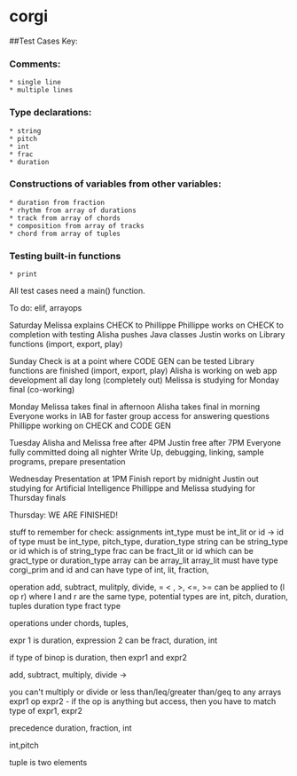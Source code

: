 corgi
=====

##Test Cases Key:


### Comments:

    * single line
    * multiple lines

### Type declarations:

    * string
    * pitch
    * int
    * frac
    * duration

### Constructions of variables from other variables:

    * duration from fraction
    * rhythm from array of durations
    * track from array of chords
    * composition from array of tracks
    * chord from array of tuples

### Testing built-in functions

    * print


All test cases need a main() function.

To do: elif, arrayops

Saturday
Melissa explains CHECK to Phillippe
Phillippe works on CHECK to completion with testing
Alisha pushes Java classes
Justin works on Library functions (import, export, play)

Sunday
Check is at a point where CODE GEN can be tested
Library functions are finished (import, export, play)
Alisha is working on web app development all day long (completely out)
Melissa is studying for Monday final (co-working)

Monday
Melissa takes final in afternoon
Alisha takes final in morning
Everyone works in IAB for faster group access for answering questions
Phillippe working on CHECK and CODE GEN

Tuesday
Alisha and Melissa free after 4PM
Justin free after 7PM
Everyone fully committed doing all nighter
Write Up, debugging, linking, sample programs, prepare presentation

Wednesday
Presentation at 1PM
Finish report by midnight
Justin out studying for Artificial Intelligence
Phillippe and Melissa studying for Thursday finals

Thursday: WE ARE FINISHED!


stuff to remember for check:
assignments
int_type must be int_lit or id -> id of type must be int_type, pitch_type, duration_type
string can be string_type or id which is of string_type
frac can be fract_lit or id which can be gract_type or duration_type
array can be array_lit array_lit must have type corgi_prim and 
      id and can have type of int, lit, fraction, 


operation
add, subtract, mulitply, divide, = < , >, <=, >=
 can be applied to (l op r) where l and r are the same type, potential types are int, pitch, duration, tuples
 duration type fract type 

 operations under chords, tuples, 

 expr 1 is duration, expression 2 can be fract, duration, int

 if type of binop is duration, then expr1 and expr2 



 add, subtract, multiply, divide -> 

 you can't multiply or divide or less than/leq/greater than/geq to any arrays
 expr1 op expr2 - if the op is anything but access, then you have to match type of expr1, expr2  


 precedence 
 duration, fraction, int

 int,pitch

 tuple is two elements
 
